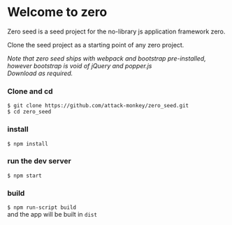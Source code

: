 Welcome to zero
======================================

Zero seed is a seed project for the no-library js application framework zero.  

Clone the seed project as a starting point of any zero project.

*Note that zero seed ships with webpack and bootstrap pre-installed, however bootstrap is void of jQuery and popper.js*  
*Download as required.*

### Clone and cd

`$ git clone https://github.com/attack-monkey/zero_seed.git`  
`$ cd zero_seed`

### install
`$ npm install`

### run the dev server
`$ npm start`

### build
`$ npm run-script build`  
and the app will be built in `dist`